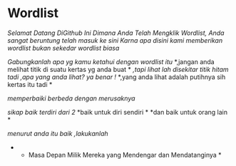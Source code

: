 # Wordlist

*Selamat Datang DiGithub Ini*
*Dimana Anda Telah Mengklik Wordlist,*
*Anda sangat beruntung telah masuk ke sini*
*Karna apa disini kami memberikan wordlist*
*bukan sekedar wordlist biasa*

*Gabungkanlah apa yg kamu ketahui dengan wordlist itu*
*,jangan anda melihat titik di suatu kertas yg anda buat *
*,tapi lihat lah disekitar titik hitam tadi*
*,apa yang anda lihat? ya benar !*
*,yang anda lihat adalah putihnya sih kertas itu tadi *

*memperbaiki berbeda dengan merusaknya*

*sikap baik terdiri dari 2*
*baik untuk diri sendiri *
*dan baik untuk orang lain *

*menurut anda itu baik ,lakukanlah*

- * Masa Depan Milik Mereka yang Mendengar dan Mendatanginya *
